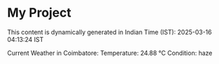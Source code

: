 # My Project

This content is dynamically generated in Indian Time (IST): 2025-03-16 04:13:24 IST


Current Weather in Coimbatore:
Temperature: 24.88 °C
Condition: haze
